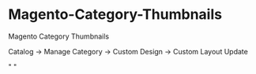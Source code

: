 Magento-Category-Thumbnails
===========================

Magento Category Thumbnails

Catalog -> Manage Category -> Custom Design -> Custom Layout Update

"<reference name="content">
           <block type="stasevi4_category/category" name="thumb" as="category.thumb"  template="stasevi4/category.phtml" before="-"/>
</reference>"
